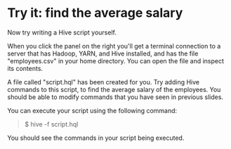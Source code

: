 # Try it: find the average salary

Now try writing a Hive script yourself.

When you click the panel on the right you'll get a terminal connection to a 
server that has Hadoop, YARN, and Hive installed, and has the file 
"employees.csv" in your home directory. You can open the file and inspect its 
contents.

A file called "script.hql" has been created for you. Try adding Hive commands 
to this script, to find the average salary of the employees. You should be able 
to modify commands that you have seen in previous slides.

You can execute your script using the following command:

> $ hive -f script.hql

You should see the commands in your script being executed.